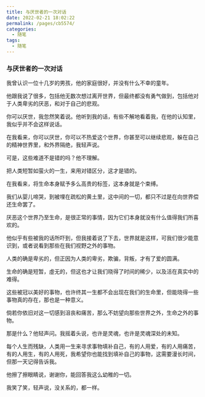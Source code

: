 ```yaml
---
title: 与厌世者的一次对话
date: 2022-02-21 18:02:22
permalink: /pages/cb5574/
categories:
  - 随笔
tags:
  - 随笔
---
```





### 与厌世者的一次对话

我曾认识一位十几岁的男孩，他的家庭很好，并没有什么不幸的童年。

他跟我说了很多，包括他无数次想过离开世界，但最终都没有勇气做到，包括他对于人类卑劣的厌恶，和对于自己的悲观。

你可以厌世，我忽然笑着说。他听到我的话，有些不解地看着我，在他的认知里，我似乎并不会这样说话。

在我看来，你可以厌世，你可以不热爱这个世界，你甚至可以继续悲观，躲在自己的精神世界里，和外界隔绝，我轻声说。

可是，这些难道不是错的吗？他不理解。

把人类短暂如萤火的一生，来用对错区分，这才是错的。

在我看来，将生命本身赋予多么高贵的标签，这本身就是个束缚。

我们从婴儿啼哭，到被埋在疏松的黄土里，这中间的一切，都只不过是在向世界偿还生命罢了。

厌恶这个世界乃至生命，是很正常的事情，因为它们本身就没有什么值得我们所喜欢的。

他似乎有些被我的话所吓到，但我接着说了下去，世界就是这样，可我们很少能意识到，或者说看到那些在我们视野之外的事物。

人类的确是卑劣的，但正因为人类的卑劣，欺骗，背叛，才有了爱的圆满。

生命的确是短暂，虛无的，但这也才让我们晓得了时间的稀少，以及活在真实中的难得。

这些被冠以美好的事物，也许终其一生都不会出现在我们的生命里，但能晓得一些事物真的存在，那也是一种意义。

倘若你依旧对这一切感到沮丧和痛苦，那么不妨望向那些世界之外，生命之外的事物。

那是什么？他轻声问。我摇着头说，也许是灵魂，也许是灵魂深处的未知。

每个人生而残缺，人类用一生来寻求事物填补自己，有的人用爱，有的人用痛苦，有的人用生，有的人用死，我希望你也能找到填补自己的事物，这需要漫长时间，但那一天记得告诉我。

他擦了擦眼睛说，谢谢你，能回答我这么幼稚的一切。

我笑了笑，轻声说，没关系的，都一样。